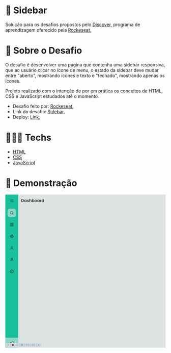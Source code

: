 # 🐶 Sidebar

Solução para os desafios propostos pelo [Discover,](https://www.rocketseat.com.br/discovergclid=CjwKCAjw3K2XBhAzEiwAmmgrAg1i3u6so7WBLEeQthkjJF-WVwelbuW8YdBGhLi91cm2xDIBtC1lRBoCnJMQAvD_BwE) programa de aprendizagem oferecido pela [Rockeseat.](https://www.rocketseat.com.br/)

# 📃 Sobre o Desafio

O desafio é desenvolver uma página que contenha uma sidebar responsiva, que ao usuário clicar no ícone de menu, o estado da sidebar deve mudar entre "aberto", mostrando ícones e texto e "fechado", mostrando apenas os ícones.

Projeto realizado com o intenção de por em prática os conceitos de HTML, CSS e JavaScript estudados até o momento.

- Desafio feito por: [Rockeseat.](https://www.rocketseat.com.br/)
- Link do desafio: [Sidebar.](https://efficient-sloth-d85.notion.site/Desafio-Sidebar-f2251eb4976941eb958326ea327ffeb9)
- Deploy: [Link.](https://legendary-donut-23807e.netlify.app/)

# 👨🏻‍💻 Techs

- [HTML](https://developer.mozilla.org/pt-BR/docs/Web/HTML)
- [CSS](https://developer.mozilla.org/pt-BR/docs/Web/CSS)
- [JavaScript](https://developer.mozilla.org/pt-BR/docs/Web/JavaScript)

# 🎥 Demonstração

<div align="center" width="100px">
<img width="700px" src="https://github.com/scarvalhogabriel/discover-rocketseat/blob/main/10.%20Sidebar/assets/gif-demo.gif"/>
</div>
